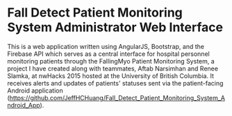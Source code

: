 # Fall Detect Patient Monitoring System Administrator Web Interface
This is a web application written using AngularJS, Bootstrap, and the Firebase API which serves as a central interface for hospital personnel monitoring patients through the FallingMyo Patient Monitoring System, a project I have created along with teammates, Aftab Narsimhan and Renee Slamka, at nwHacks 2015 hosted at the University of British Columbia. It receives alerts and updates of patients' statuses sent via the patient-facing Android application (https://github.com/JeffHCHuang/Fall_Detect_Patient_Monitoring_System_Android_App).
